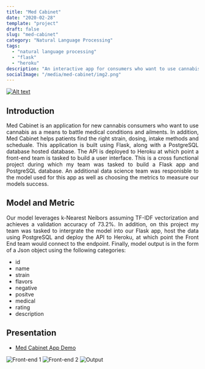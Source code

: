 ```yaml
---
title: "Med Cabinet"
date: "2020-02-28"
template: "project"
draft: false
slug: "med-cabinet"
category: "Natural Language Processing"
tags:
  - "natural language processing" 
  - "flask"
  - "heroku"
description: "An interactive app for consumers who want to use cannabis as a means to battle medical conditions and ailments."
socialImage: "/media/med-cabinet/img2.png"
---
```

[![Alt text](/media/icons/GitHub-Mark-32px.png)](https://github.com/andronikmk/med-cabinet-data-science)


## Introduction

<p style="text-align: justify;"> 
Med Cabinet is an application for new cannabis consumers who want to use cannabis as a means to battle medical conditions
and ailments. In addition, Med Cabinet helps patients find the right strain, dosing, intake methods and scheduale.
This application is built using Flask, along with a PostgreSQL database hosted database. The API is deployed to Heroku at which
point a front-end team is tasked to build a user interface. This is a cross functional project during which my team was tasked
to build a Flask app and PostgreSQL database. An additional data science team was responisble to the model used for this app as
well as choosing the metrics to measure our models success.  
</p>

## Model and Metric

<p style="text-align: justify;"> 
Our model leverages k-Nearest Neibors assuming TF-IDF vectorization and achieves a 
validation accuracy of 73.2%. In addition, on this project my team was tasked
to intergrate the model into our Flask app, host the data using PostgreSQL and
deploy the API to Heroku, at which point the Front End team would connect to
the endpoint. Finally, model output is in the form of a Json object using the following
categories:
</p>

+ id
+ name
+ strain
+ flavors
+ negative
+ positve
+ medical
+ rating
+ description

## Presentation

+ [Med Cabinet App Demo](https://med-cab-app.herokuapp.com/)

<img src="/media/med-cabinet/img1.png" alt="Front-end 1">
<img src="/media/med-cabinet/img2.png" alt="Front-end 2">
<img src="/media/med-cabinet/img3.png" alt="Output">